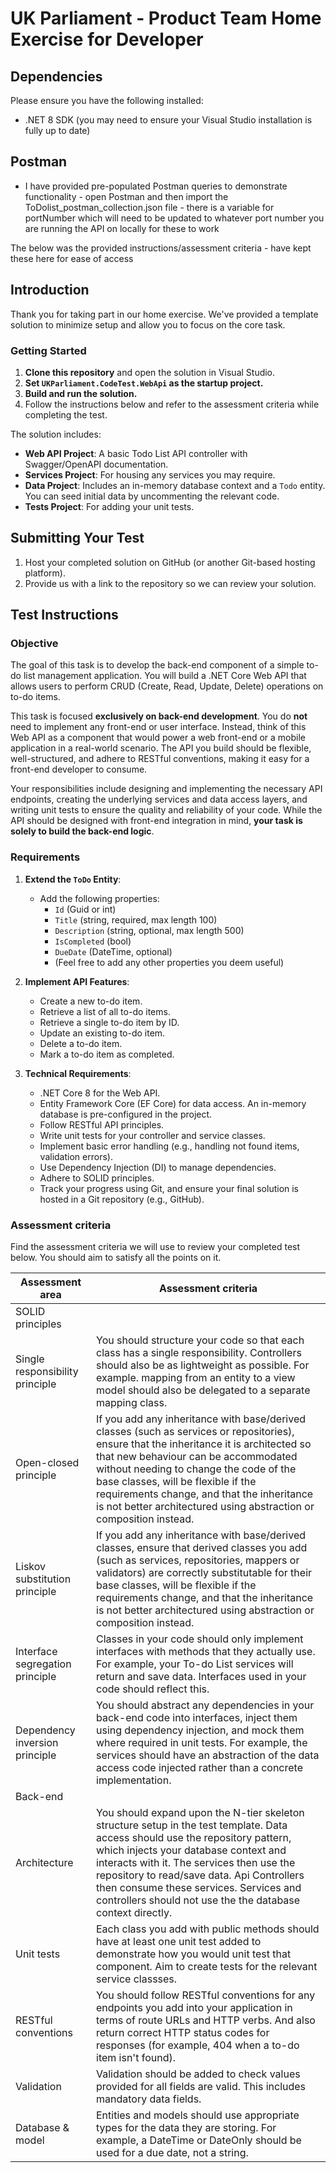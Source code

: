# UK Parliament - Product Team Home Exercise for Developer

## Dependencies
Please ensure you have the following installed:
* .NET 8 SDK (you may need to ensure your Visual Studio installation is fully up to date)

## Postman
* I have provided pre-populated Postman queries to demonstrate functionality - open Postman and then import the ToDolist_postman_collection.json file - there is a variable for portNumber which will need to be updated to whatever port number you are running the API on locally for these to work

The below was the provided instructions/assessment criteria - have kept these here for ease of access

## Introduction

Thank you for taking part in our home exercise. We've provided a template solution to minimize setup and allow you to focus on the core task.

### Getting Started

1. **Clone this repository** and open the solution in Visual Studio.
2. **Set `UKParliament.CodeTest.WebApi` as the startup project.**
3. **Build and run the solution.**
4. Follow the instructions below and refer to the assessment criteria while completing the test.

The solution includes:

- **Web API Project**: A basic Todo List API controller with Swagger/OpenAPI documentation.
- **Services Project**: For housing any services you may require.
- **Data Project**: Includes an in-memory database context and a `Todo` entity. You can seed initial data by uncommenting the relevant code.
- **Tests Project**: For adding your unit tests.

## Submitting Your Test

1. Host your completed solution on GitHub (or another Git-based hosting platform).
2. Provide us with a link to the repository so we can review your solution.

## Test Instructions

### Objective

The goal of this task is to develop the back-end component of a simple to-do list management application. You will build a .NET Core Web API that allows users to perform CRUD (Create, Read, Update, Delete) operations on to-do items. 

This task is focused **exclusively on back-end development**. You do **not** need to implement any front-end or user interface. Instead, think of this Web API as a component that would power a web front-end or a mobile application in a real-world scenario. The API you build should be flexible, well-structured, and adhere to RESTful conventions, making it easy for a front-end developer to consume.

Your responsibilities include designing and implementing the necessary API endpoints, creating the underlying services and data access layers, and writing unit tests to ensure the quality and reliability of your code. While the API should be designed with front-end integration in mind, **your task is solely to build the back-end logic**.

### Requirements

1. **Extend the `ToDo` Entity**:
    - Add the following properties:
      - `Id` (Guid or int)
      - `Title` (string, required, max length 100)
      - `Description` (string, optional, max length 500)
      - `IsCompleted` (bool)
      - `DueDate` (DateTime, optional)
      - (Feel free to add any other properties you deem useful)

2. **Implement API Features**:
    - Create a new to-do item.
    - Retrieve a list of all to-do items.
    - Retrieve a single to-do item by ID.
    - Update an existing to-do item.
    - Delete a to-do item.
    - Mark a to-do item as completed.

3. **Technical Requirements**:
    - .NET Core 8 for the Web API.
    - Entity Framework Core (EF Core) for data access. An in-memory database is pre-configured in the project.
    - Follow RESTful API principles.
    - Write unit tests for your controller and service classes.
    - Implement basic error handling (e.g., handling not found items, validation errors).
    - Use Dependency Injection (DI) to manage dependencies.
    - Adhere to SOLID principles.
    - Track your progress using Git, and ensure your final solution is hosted in a Git repository (e.g., GitHub).


### Assessment criteria

Find the assessment criteria we will use to review your completed test below. You should aim to satisfy all the points on it.

| Assessment area | Assessment criteria |
| ----- | ------ |
|  SOLID principles | 
| Single responsibility principle |  You should structure your code so that each class has a single responsibility. Controllers should also be as lightweight as possible. For example. mapping from an entity to a view model should also be delegated to a separate mapping class. |
| Open-closed principle |  If you add any inheritance with base/derived classes (such as services or repositories), ensure that the inheritance it is architected so that new behaviour can be accommodated without needing to change the code of the base classes, will be flexible if the requirements change, and that the inheritance is not better architectured using abstraction or composition instead. |
|  Liskov substitution principle |   If you add any inheritance with base/derived classes, ensure that derived classes you add (such as services, repositories, mappers or validators) are correctly substitutable for their base classes, will be flexible if the requirements change, and that the inheritance is not better architectured using abstraction or composition instead. |
|  Interface segregation principle |  Classes in your code should only implement interfaces with methods that they actually use. For example, your To-do List services will return and save data. Interfaces used in your code should reflect this. |
| Dependency inversion principle |  You should abstract any dependencies in your back-end code into interfaces, inject them using dependency injection, and mock them where required in unit tests. For example, the services should have an abstraction of the data access code injected rather than a concrete implementation. |
|  Back-end |   
|  Architecture | You should expand upon the N-tier skeleton structure setup in the test template. Data access should use the repository pattern, which injects your database context and interacts with it. The services then use the repository to read/save data. Api Controllers then consume these services. Services and controllers should not use the the database context directly. |
|  Unit tests | Each class you add with public methods should have at least one unit test added to demonstrate how you would unit test that component. Aim to create tests for the relevant service classses.  |
| RESTful conventions |  You should follow RESTful conventions for any endpoints you add into your application in terms of route URLs and HTTP verbs. And also return correct HTTP status codes for responses (for example, 404 when a to-do item isn't found). |
| Validation |   Validation should be added to check values provided for all fields are valid. This includes mandatory data fields. |
|  Database & model | Entities and models should use appropriate types for the data they are storing. For example, a DateTime or DateOnly should be used for a due date, not a string. |

